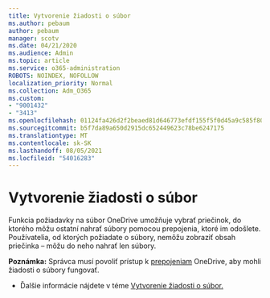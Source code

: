 ```yaml
---
title: Vytvorenie žiadosti o súbor
ms.author: pebaum
author: pebaum
manager: scotv
ms.date: 04/21/2020
ms.audience: Admin
ms.topic: article
ms.service: o365-administration
ROBOTS: NOINDEX, NOFOLLOW
localization_priority: Normal
ms.collection: Adm_O365
ms.custom:
- "9001432"
- "3413"
ms.openlocfilehash: 01124fa426d2f2beaed81d646773efdf155f5f0d45a9c585f80913b111fa9598
ms.sourcegitcommit: b5f7da89a650d2915dc652449623c78be6247175
ms.translationtype: MT
ms.contentlocale: sk-SK
ms.lasthandoff: 08/05/2021
ms.locfileid: "54016283"
---
```

# <a name="how-to-create-a-file-request"></a>Vytvorenie žiadosti o súbor

Funkcia požiadavky na súbor OneDrive umožňuje vybrať priečinok, do ktorého môžu ostatní nahrať súbory pomocou prepojenia, ktoré im odošlete. Používatelia, od ktorých požiadate o súbory, nemôžu zobraziť obsah priečinka – môžu do neho nahrať len súbory.

**Poznámka:** Správca musí povoliť prístup k [prepojeniam](https://docs.microsoft.com/sharepoint/turn-external-sharing-on-or-off) OneDrive, aby mohli žiadosti o súbory fungovať.

- Ďalšie informácie nájdete v téme [Vytvorenie žiadosti o súbor.](https://support.office.com/article/create-a-file-request-f54aa7f8-2589-4421-b351-d415fc3b83af)
